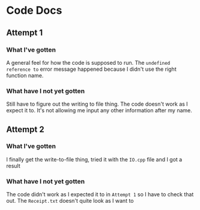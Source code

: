 # Code Docs
## Attempt 1
### What I've gotten
A general feel for how the code is supposed to run.
The `undefined reference to` error message happened because I didn't use the right function name.
### What have I not yet gotten
Still have to figure out the writing to file thing. The code doesn't work as I expect it to. It's not allowing me input any other information after my name.
## Attempt 2
### What I've gotten
I finally get the write-to-file thing, tried it with the `IO.cpp` file and I got a result
### What have I not yet gotten
The code didn't work as I expected it to in `Attempt 1` so I have to check that out. The `Receipt.txt` doesn't quite look as I want to

